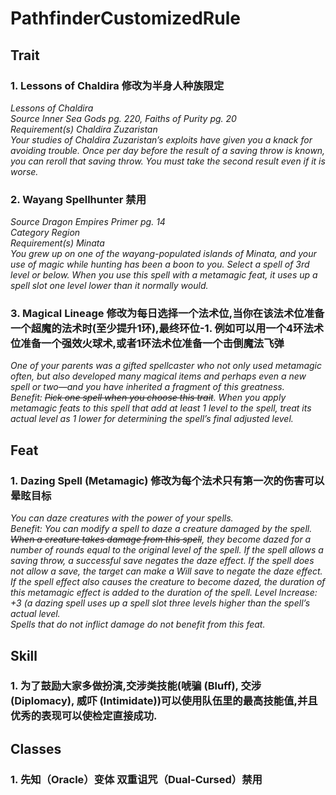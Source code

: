 # PathfinderCustomizedRule
## Trait
### 1. Lessons of Chaldira 修改为半身人种族限定
*Lessons of Chaldira  
Source Inner Sea Gods pg. 220, Faiths of Purity pg. 20  
Requirement(s) Chaldira Zuzaristan  
Your studies of Chaldira Zuzaristan’s exploits have given you a knack for avoiding trouble. Once per day before the result of a saving throw is known, you can reroll that saving throw. You must take the second result even if it is worse.*
### 2. Wayang Spellhunter 禁用
*Source Dragon Empires Primer pg. 14  
Category Region  
Requirement(s) Minata  
You grew up on one of the wayang-populated islands of Minata, and your use of magic while hunting has been a boon to you. Select a spell of 3rd level or below. When you use this spell with a metamagic feat, it uses up a spell slot one level lower than it normally would.*
### 3. Magical Lineage 修改为每日选择一个法术位,当你在该法术位准备一个超魔的法术时(至少提升1环),最终环位-1. 例如可以用一个4环法术位准备一个强效火球术,或者1环法术位准备一个击倒魔法飞弹
*One of your parents was a gifted spellcaster who not only used metamagic often, but also developed many magical items and perhaps even a new spell or two—and you have inherited a fragment of this greatness.  
Benefit: ~~Pick one spell when you choose this trait~~. When you apply metamagic feats to this spell that add at least 1 level to the spell, treat its actual level as 1 lower for determining the spell’s final adjusted level.*  
## Feat
### 1. Dazing Spell (Metamagic) 修改为每个法术只有第一次的伤害可以晕眩目标
*You can daze creatures with the power of your spells.  
Benefit: You can modify a spell to daze a creature damaged by the spell. ~~When a creature takes damage from this spell~~, they become dazed for a number of rounds equal to the original level of the spell. If the spell allows a saving throw, a successful save negates the daze effect. If the spell does not allow a save, the target can make a Will save to negate the daze effect. If the spell effect also causes the creature to become dazed, the duration of this metamagic effect is added to the duration of the spell.
Level Increase: +3 (a dazing spell uses up a spell slot three levels higher than the spell’s actual level.  
Spells that do not inflict damage do not benefit from this feat.*  
## Skill
### 1. 为了鼓励大家多做扮演,交涉类技能(唬骗 (Bluff), 交涉 (Diplomacy), 威吓 (Intimidate))可以使用队伍里的最高技能值,并且优秀的表现可以使检定直接成功.
## Classes
### 1. 先知（Oracle）变体 双重诅咒（Dual-Cursed）禁用
